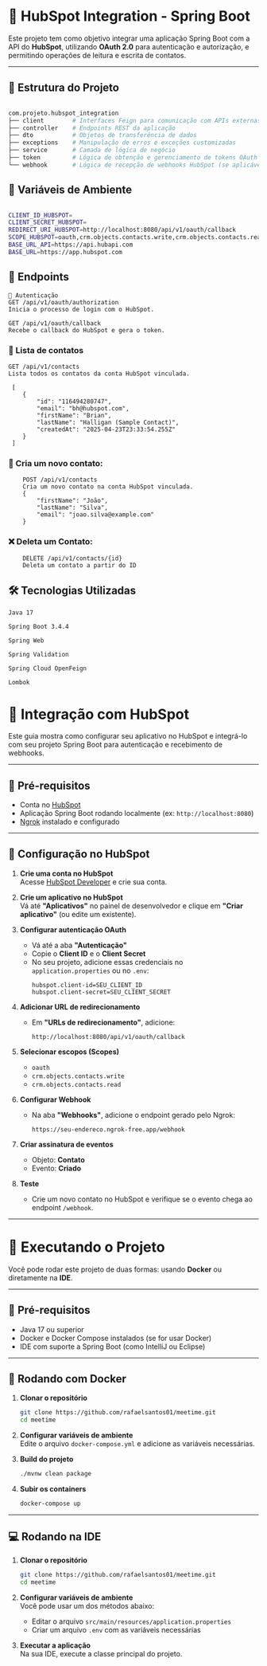 # 🔗 HubSpot Integration - Spring Boot

Este projeto tem como objetivo integrar uma aplicação Spring Boot com a API do **HubSpot**, utilizando **OAuth 2.0** para autenticação e autorização, e permitindo operações de leitura e escrita de contatos.

---

## 📁 Estrutura do Projeto

```bash

com.projeto.hubspot_integration
├── client        # Interfaces Feign para comunicação com APIs externas
├── controller    # Endpoints REST da aplicação
├── dto           # Objetos de transferência de dados
├── exceptions    # Manipulação de erros e exceções customizadas
├── service       # Camada de lógica de negócio
├── token         # Lógica de obtenção e gerenciamento de tokens OAuth
└── webhook       # Lógica de recepção de webhooks HubSpot (se aplicável)
```
## 📁 Variáveis de Ambiente

```bash

CLIENT_ID_HUBSPOT=
CLIENT_SECRET_HUBSPOT=
REDIRECT_URI_HUBSPOT=http://localhost:8080/api/v1/oauth/callback
SCOPE_HUBSPOT=oauth,crm.objects.contacts.write,crm.objects.contacts.read
BASE_URL_API=https://api.hubapi.com
BASE_URL=https://app.hubspot.com
```

## 📡 Endpoints
````
🔐 Autenticação
GET /api/v1/oauth/authorization
Inicia o processo de login com o HubSpot.

GET /api/v1/oauth/callback
Recebe o callback do HubSpot e gera o token.
````

### 👥 Lista de contatos

````
GET /api/v1/contacts
Lista todos os contatos da conta HubSpot vinculada.

 [
    {
        "id": "116494280747",
        "email": "bh@hubspot.com",
        "firstName": "Brian",
        "lastName": "Halligan (Sample Contact)",
        "createdAt": "2025-04-23T23:33:54.255Z"
    }
 ]
````


### 👤 Cria um novo contato:
````
    POST /api/v1/contacts
    Cria um novo contato na conta HubSpot vinculada.
    {
        "firstName": "João",
        "lastName": "Silva",
        "email": "joao.silva@example.com"
    }
````

### ❌ Deleta um Contato:
````
    DELETE /api/v1/contacts/{id}
    Deleta um contato a partir do ID
``````



## 🛠️ Tecnologias Utilizadas
````
Java 17

Spring Boot 3.4.4

Spring Web

Spring Validation

Spring Cloud OpenFeign

Lombok
````

# 🚀 Integração com HubSpot

Este guia mostra como configurar seu aplicativo no HubSpot e integrá-lo com seu projeto Spring Boot para autenticação e recebimento de webhooks.

---

## 🧾 Pré-requisitos

- Conta no [HubSpot](https://developers.hubspot.com/)
- Aplicação Spring Boot rodando localmente (ex: `http://localhost:8080`)
- [Ngrok](https://ngrok.com/) instalado e configurado

---

## 🔧 Configuração no HubSpot

1. **Crie uma conta no HubSpot**  
   Acesse [HubSpot Developer](https://developers.hubspot.com/) e crie sua conta.

2. **Crie um aplicativo no HubSpot**  
   Vá até **"Aplicativos"** no painel de desenvolvedor e clique em **"Criar aplicativo"** (ou edite um existente).

3. **Configurar autenticação OAuth**
    - Vá até a aba **"Autenticação"**
    - Copie o **Client ID** e o **Client Secret**
    - No seu projeto, adicione essas credenciais no `application.properties` ou no `.env`:
      ```properties
      hubspot.client-id=SEU_CLIENT_ID
      hubspot.client-secret=SEU_CLIENT_SECRET
      ```

4. **Adicionar URL de redirecionamento**
    - Em **"URLs de redirecionamento"**, adicione:
      ```
      http://localhost:8080/api/v1/oauth/callback
      ```

5. **Selecionar escopos (Scopes)**
    - `oauth`
    - `crm.objects.contacts.write`
    - `crm.objects.contacts.read`

6. **Configurar Webhook**
    - Na aba **"Webhooks"**, adicione o endpoint gerado pelo Ngrok:
      ```
      https://seu-endereco.ngrok-free.app/webhook
      ```

7. **Criar assinatura de eventos**
    - Objeto: **Contato**
    - Evento: **Criado**

8. **Teste**
    - Crie um novo contato no HubSpot e verifique se o evento chega ao endpoint `/webhook`.

---

# 🧪 Executando o Projeto

Você pode rodar este projeto de duas formas: usando **Docker** ou diretamente na **IDE**.

---

## 🧾 Pré-requisitos

- Java 17 ou superior
- Docker e Docker Compose instalados (se for usar Docker)
- IDE com suporte a Spring Boot (como IntelliJ ou Eclipse)

---

## 🐳 Rodando com Docker

1. **Clonar o repositório**
    ```bash
    git clone https://github.com/rafaelsantos01/meetime.git
    cd meetime
    ```

2. **Configurar variáveis de ambiente**  
   Edite o arquivo `docker-compose.yml` e adicione as variáveis necessárias.


3. **Build do projeto**
    ```bash
    ./mvnw clean package
    ```

4. **Subir os containers**
    ```bash
    docker-compose up
    ```

---

## 💻 Rodando na IDE

1. **Clonar o repositório**
    ```bash
    git clone https://github.com/rafaelsantos01/meetime.git
    cd meetime
    ```

2. **Configurar variáveis de ambiente**  
   Você pode usar um dos métodos abaixo:
    - Editar o arquivo `src/main/resources/application.properties`
    - Criar um arquivo `.env` com as variáveis necessárias

3. **Executar a aplicação**  
   Na sua IDE, execute a classe principal do projeto.


